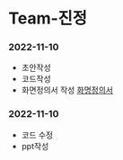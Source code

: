 # Team-진정
### 2022-11-10
- 초안작성
- 코드작성
- 화면정의서 작성  [화명정의서](./refers/02.%ED%99%94%EB%A9%B4%EC%84%A4%EA%B3%84_V1.0_Template%EC%9D%98%20%EC%82%AC%EB%B3%B8.pdf)
### 2022-11-10
- 코드 수정
- ppt작성

